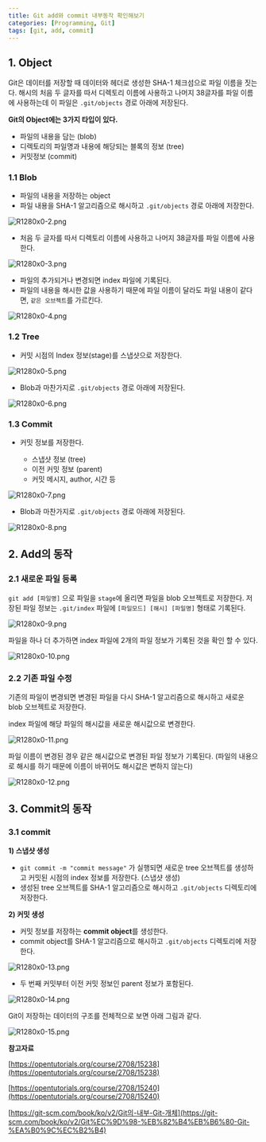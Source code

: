 ```yaml
---
title: Git add와 commit 내부동작 확인해보기
categories: [Programming, Git]
tags: [git, add, commit]
---
```


## 1. Object

Git은 데이터를 저장할 때 데이터와 헤더로 생성한 SHA-1 체크섬으로 파일 이름을 짓는다. 해시의 처음 두 글자를 따서 디렉토리 이름에 사용하고 나머지 38글자를 파일 이름에 사용하는데 이 파일은 `.git/objects` 경로 아래에 저장된다.

**Git의 Object에는 3가지 타입이 있다.**

-   파일의 내용을 담는 (blob)
-   디렉토리의 파일명과 내용에 해당되는 블록의 정보 (tree)
-   커밋정보 (commit)

### 1.1 Blob

-   파일의 내용을 저장하는 object
-   파일 내용을 SHA-1 알고리즘으로 해시하고 `.git/objects` 경로 아래에 저장한다.

![R1280x0-2.png](/assets/img/posts/2020-08-02-Git-add-commit-내부동작-확인해보기/R1280x0-2.png)

-   처음 두 글자를 따서 디렉토리 이름에 사용하고 나머지 38글자를 파일 이름에 사용한다.

![R1280x0-3.png](/assets/img/posts/2020-08-02-Git-add-commit-내부동작-확인해보기/R1280x0-3.png)

-   파일의 추가되거나 변경되면 index 파일에 기록된다.
-   파일의 내용을 해시한 값을 사용하기 때문에 파일 이름이 달라도 파일 내용이 같다면, `같은 오브젝트`를 가르킨다.

![R1280x0-4.png](/assets/img/posts/2020-08-02-Git-add-commit-내부동작-확인해보기/R1280x0-4.png)

### 1.2 Tree

-   커밋 시점의 Index 정보(stage)를 스냅샷으로 저장한다.

![R1280x0-5.png](/assets/img/posts/2020-08-02-Git-add-commit-내부동작-확인해보기/R1280x0-5.png)

-   Blob과 마찬가지로 `.git/objects` 경로 아래에 저장된다.

![R1280x0-6.png](/assets/img/posts/2020-08-02-Git-add-commit-내부동작-확인해보기/R1280x0-6.png)

### 1.3 Commit

-   커밋 정보를 저장한다.

    -   스냅샷 정보 (tree)
    -   이전 커밋 정보 (parent)
    -   커밋 메시지, author, 시간 등

![R1280x0-7.png](/assets/img/posts/2020-08-02-Git-add-commit-내부동작-확인해보기/R1280x0-7.png)

-   Blob과 마찬가지로 `.git/objects` 경로 아래에 저장된다.

![R1280x0-8.png](/assets/img/posts/2020-08-02-Git-add-commit-내부동작-확인해보기/R1280x0-8.png)

## 2. Add의 동작

### 2.1 새로운 파일 등록

`git add [파일명]` 으로 파일을 `stage`에 올리면 파일을 blob 오브젝트로 저장한다. 저장된 파일 정보는 `.git/index` 파일에 `[파일모드] [해시] [파일명]` 형태로 기록된다.

![R1280x0-9.png](/assets/img/posts/2020-08-02-Git-add-commit-내부동작-확인해보기/R1280x0-9.png)

파일을 하나 더 추가하면 index 파일에 2개의 파일 정보가 기록된 것을 확인 할 수 있다.

![R1280x0-10.png](/assets/img/posts/2020-08-02-Git-add-commit-내부동작-확인해보기/R1280x0-10.png)

### 2.2 기존 파일 수정

기존의 파일이 변경되면 변경된 파일을 다시 SHA-1 알고리즘으로 해시하고 새로운 blob 오브젝트로 저장한다.

index 파일에 해당 파일의 해시값을 새로운 해시값으로 변경한다.

![R1280x0-11.png](/assets/img/posts/2020-08-02-Git-add-commit-내부동작-확인해보기/R1280x0-11.png)

파일 이름이 변경된 경우 같은 해시값으로 변경된 파일 정보가 기록된다. (파일의 내용으로 해시를 하기 때문에 이름이 바뀌어도 해시값은 변하지 않는다)

![R1280x0-12.png](/assets/img/posts/2020-08-02-Git-add-commit-내부동작-확인해보기/R1280x0-12.png)

## 3. Commit의 동작

### 3.1 **commit**

**1) 스냅샷 생성**

-   `git commit -m "commit message"` 가 실행되면 새로운 tree 오브젝트를 생성하고 커밋된 시점의 index 정보를 저장한다. (스냅샷 생성)
-   생성된 tree 오브젝트를 SHA-1 알고리즘으로 해시하고 `.git/objects` 디렉토리에 저장한다.

**2) 커밋 생성**

-   커밋 정보를 저장하는 **commit object**를 생성한다.
-   commit object를 SHA-1 알고리즘으로 해시하고 `.git/objects` 디렉토리에 저장한다.

![R1280x0-13.png](/assets/img/posts/2020-08-02-Git-add-commit-내부동작-확인해보기/R1280x0-13.png)

-   두 번째 커밋부터 이전 커밋 정보인 parent 정보가 포함된다.

![R1280x0-14.png](/assets/img/posts/2020-08-02-Git-add-commit-내부동작-확인해보기/R1280x0-14.png)

Git이 저장하는 데이터의 구조를 전체적으로 보면 아래 그림과 같다.

![R1280x0-15.png](/assets/img/posts/2020-08-02-Git-add-commit-내부동작-확인해보기/R1280x0-15.png)

**참고자료**

[https://opentutorials.org/course/2708/15238](https://opentutorials.org/course/2708/15238)

[https://opentutorials.org/course/2708/15240](https://opentutorials.org/course/2708/15240)

[https://git-scm.com/book/ko/v2/Git의-내부-Git-개체](https://git-scm.com/book/ko/v2/Git%EC%9D%98-%EB%82%B4%EB%B6%80-Git-%EA%B0%9C%EC%B2%B4)
